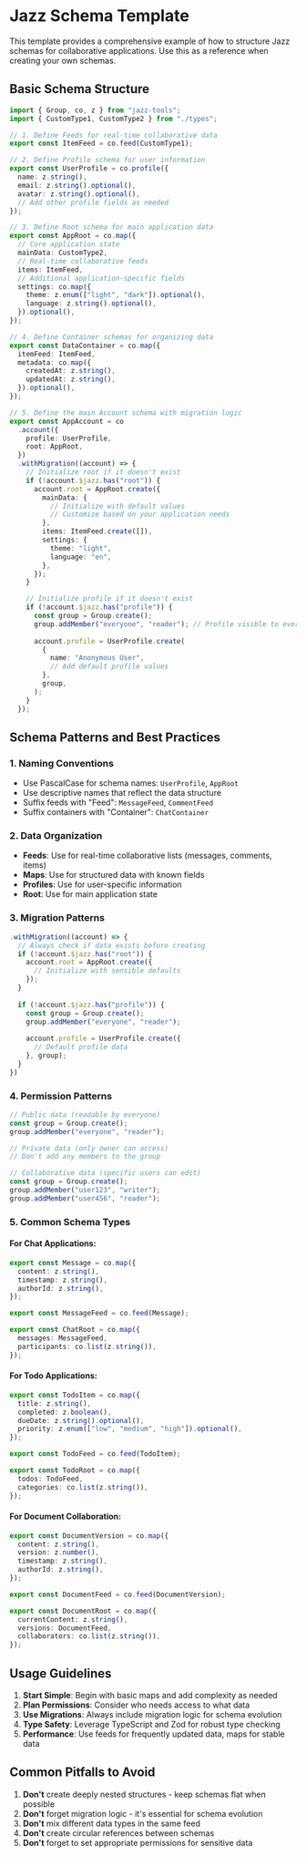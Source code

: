 # Jazz Schema Template

This template provides a comprehensive example of how to structure Jazz schemas for collaborative applications. Use this as a reference when creating your own schemas.

## Basic Schema Structure

```typescript
import { Group, co, z } from "jazz-tools";
import { CustomType1, CustomType2 } from "./types";

// 1. Define Feeds for real-time collaborative data
export const ItemFeed = co.feed(CustomType1);

// 2. Define Profile schema for user information
export const UserProfile = co.profile({
  name: z.string(),
  email: z.string().optional(),
  avatar: z.string().optional(),
  // Add other profile fields as needed
});

// 3. Define Root schema for main application data
export const AppRoot = co.map({
  // Core application state
  mainData: CustomType2,
  // Real-time collaborative feeds
  items: ItemFeed,
  // Additional application-specific fields
  settings: co.map({
    theme: z.enum(["light", "dark"]).optional(),
    language: z.string().optional(),
  }).optional(),
});

// 4. Define Container schemas for organizing data
export const DataContainer = co.map({
  itemFeed: ItemFeed,
  metadata: co.map({
    createdAt: z.string(),
    updatedAt: z.string(),
  }).optional(),
});

// 5. Define the main Account schema with migration logic
export const AppAccount = co
  .account({
    profile: UserProfile,
    root: AppRoot,
  })
  .withMigration((account) => {
    // Initialize root if it doesn't exist
    if (!account.$jazz.has("root")) {
      account.root = AppRoot.create({
        mainData: {
          // Initialize with default values
          // Customize based on your application needs
        },
        items: ItemFeed.create([]),
        settings: {
          theme: "light",
          language: "en",
        },
      });
    }

    // Initialize profile if it doesn't exist
    if (!account.$jazz.has("profile")) {
      const group = Group.create();
      group.addMember("everyone", "reader"); // Profile visible to everyone
      
      account.profile = UserProfile.create(
        {
          name: "Anonymous User",
          // Add default profile values
        },
        group,
      );
    }
  });
```

## Schema Patterns and Best Practices

### 1. Naming Conventions
- Use PascalCase for schema names: `UserProfile`, `AppRoot`
- Use descriptive names that reflect the data structure
- Suffix feeds with "Feed": `MessageFeed`, `CommentFeed`
- Suffix containers with "Container": `ChatContainer`

### 2. Data Organization
- **Feeds**: Use for real-time collaborative lists (messages, comments, items)
- **Maps**: Use for structured data with known fields
- **Profiles**: Use for user-specific information
- **Root**: Use for main application state

### 3. Migration Patterns
```typescript
.withMigration((account) => {
  // Always check if data exists before creating
  if (!account.$jazz.has("root")) {
    account.root = AppRoot.create({
      // Initialize with sensible defaults
    });
  }
  
  if (!account.$jazz.has("profile")) {
    const group = Group.create();
    group.addMember("everyone", "reader");
    
    account.profile = UserProfile.create({
      // Default profile data
    }, group);
  }
})
```

### 4. Permission Patterns
```typescript
// Public data (readable by everyone)
const group = Group.create();
group.addMember("everyone", "reader");

// Private data (only owner can access)
// Don't add any members to the group

// Collaborative data (specific users can edit)
const group = Group.create();
group.addMember("user123", "writer");
group.addMember("user456", "reader");
```

### 5. Common Schema Types

#### For Chat Applications:
```typescript
export const Message = co.map({
  content: z.string(),
  timestamp: z.string(),
  authorId: z.string(),
});

export const MessageFeed = co.feed(Message);

export const ChatRoot = co.map({
  messages: MessageFeed,
  participants: co.list(z.string()),
});
```

#### For Todo Applications:
```typescript
export const TodoItem = co.map({
  title: z.string(),
  completed: z.boolean(),
  dueDate: z.string().optional(),
  priority: z.enum(["low", "medium", "high"]).optional(),
});

export const TodoFeed = co.feed(TodoItem);

export const TodoRoot = co.map({
  todos: TodoFeed,
  categories: co.list(z.string()),
});
```

#### For Document Collaboration:
```typescript
export const DocumentVersion = co.map({
  content: z.string(),
  version: z.number(),
  timestamp: z.string(),
  authorId: z.string(),
});

export const DocumentFeed = co.feed(DocumentVersion);

export const DocumentRoot = co.map({
  currentContent: z.string(),
  versions: DocumentFeed,
  collaborators: co.list(z.string()),
});
```

## Usage Guidelines

1. **Start Simple**: Begin with basic maps and add complexity as needed
2. **Plan Permissions**: Consider who needs access to what data
3. **Use Migrations**: Always include migration logic for schema evolution
4. **Type Safety**: Leverage TypeScript and Zod for robust type checking
5. **Performance**: Use feeds for frequently updated data, maps for stable data

## Common Pitfalls to Avoid

1. **Don't** create deeply nested structures - keep schemas flat when possible
2. **Don't** forget migration logic - it's essential for schema evolution
3. **Don't** mix different data types in the same feed
4. **Don't** create circular references between schemas
5. **Don't** forget to set appropriate permissions for sensitive data 